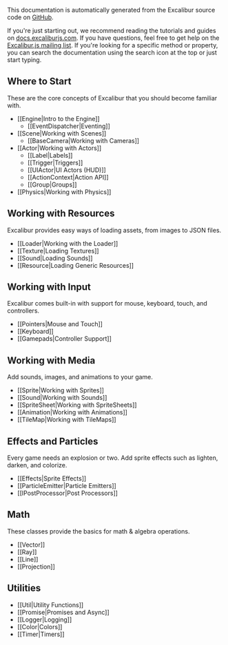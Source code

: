 This documentation is automatically generated from the Excalibur
source code on [GitHub](http://github.com/excaliburjs/Excalibur).

If you're just starting out, we recommend reading the tutorials and guides
on [docs.excaliburjs.com](http://docs.excaliburjs.com). If you have questions,
feel free to get help on the [Excalibur.js mailing list](https://groups.google.com/forum/#!forum/excaliburjs).
If you're looking for a specific method or property, you can search the documentation
using the search icon at the top or just start typing.

## Where to Start

These are the core concepts of Excalibur that you should become
familiar with.

- [[Engine|Intro to the Engine]]
  - [[EventDispatcher|Eventing]]
- [[Scene|Working with Scenes]]
  - [[BaseCamera|Working with Cameras]]
- [[Actor|Working with Actors]]
  - [[Label|Labels]]
  - [[Trigger|Triggers]]
  - [[UIActor|UI Actors (HUD)]]
  - [[ActionContext|Action API]]
  - [[Group|Groups]]
- [[Physics|Working with Physics]]

## Working with Resources

Excalibur provides easy ways of loading assets, from images to JSON files.

- [[Loader|Working with the Loader]]
- [[Texture|Loading Textures]]
- [[Sound|Loading Sounds]]
- [[Resource|Loading Generic Resources]]

## Working with Input

Excalibur comes built-in with support for mouse, keyboard, touch, and controllers.

- [[Pointers|Mouse and Touch]]
- [[Keyboard]]
- [[Gamepads|Controller Support]]

## Working with Media

Add sounds, images, and animations to your game.

- [[Sprite|Working with Sprites]]
- [[Sound|Working with Sounds]]
- [[SpriteSheet|Working with SpriteSheets]]
- [[Animation|Working with Animations]]
- [[TileMap|Working with TileMaps]]

## Effects and Particles

Every game needs an explosion or two. Add sprite effects such as lighten,
darken, and colorize.

- [[Effects|Sprite Effects]]
- [[ParticleEmitter|Particle Emitters]]
- [[IPostProcessor|Post Processors]]

## Math

These classes provide the basics for math & algebra operations.

- [[Vector]]
- [[Ray]]
- [[Line]]
- [[Projection]]

## Utilities

- [[Util|Utility Functions]] 
- [[Promise|Promises and Async]]
- [[Logger|Logging]]
- [[Color|Colors]]
- [[Timer|Timers]]